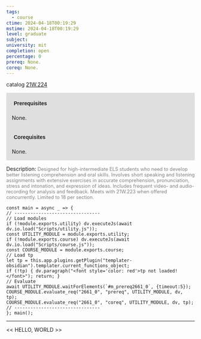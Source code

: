 ```yaml
---
tags:
  - course
ctime: 2024-04-18T00:19:29
mstime: 2024-04-18T00:19:29
level: graduate
subject: 
university: mit
completion: open
percentage: 0
prereq: None.
coreq: None.
---
```


catalog [21W.224](http://student.mit.edu/catalog/m21Wa.html#21W.224)

<span style="display: block; padding: 15px; background-color: rgb(100, 100, 100, 0.2);"><font id="m_prereq2661_0" style="display: block; font-family: Arial, sans-serif; font-weight: bold; padding: 5px">Prerequisites</font><br><span id="prereq2661_0">None.</span></span>
<span style="display: block; padding: 15px; background-color: rgb(100, 100, 100, 0.2);"><font id="m_coreq2661_0" style="display: block; font-family: Arial, sans-serif; font-weight: bold; padding: 5px">Corequisites</font><br><span id="coreq2661_0">None.</span></span>

<font style="">Description:</font>
<font style="color: grey; font-size: 0.8rem;">Designed for high-intermediate ELS students who need to develop better listening comprehension and oral skills. Involves short speaking and listening assignments with extensive exercises in accurate comprehension, pronunciation, stress and intonation, and expression of ideas. Includes frequent video- and audio-recording for analysis and feedback. Meets with 21W.223 when offered concurrently. Limited to 18 per section.</font>

```dataviewjs
const main = async _ => {
// --------------------------------
// Load modules
if (!module.exports.utility) dv.executeJs(await dv.io.load("Scripts/utility.js"));
const UTILITY_MODULE = module.exports.utility;
if (!module.exports.course) dv.executeJs(await dv.io.load("Scripts/course.js"));
const COURSE_MODULE = module.exports.course;
// Load tp
let tp = this.app.plugins.getPlugin("templater-obsidian").templater.current_functions_object;
if (!tp) { dv.paragraph("<font style='color: red'>tp not loaded!</font>"); return; }
// Evaluate
await UTILITY_MODULE.waitForElements(`#m_prereq2661_0`, {timeout:5});
COURSE_MODULE.evaluate_req("2661_0", "prereq", UTILITY_MODULE, dv, tp);
COURSE_MODULE.evaluate_req("2661_0", "coreq", UTILITY_MODULE, dv, tp);
// --------------------------------
}; main();
```

---

<< HELLO, WORLD >>
